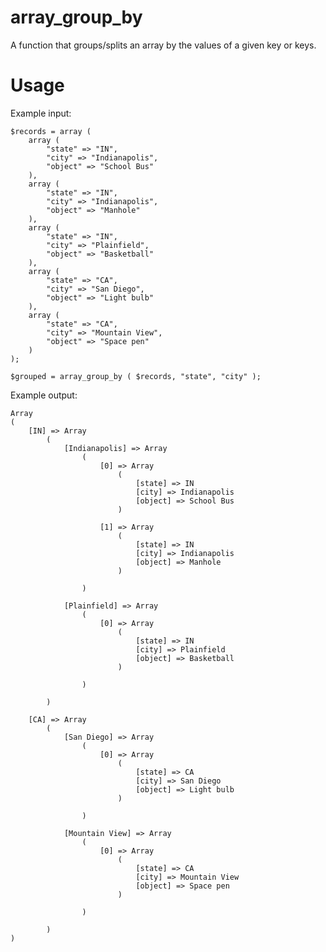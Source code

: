 # array_group_by

A function that groups/splits an array by the values of a given key or keys.

# Usage

Example input:

    $records = array (
        array (
            "state" => "IN",
            "city" => "Indianapolis",
            "object" => "School Bus"
        ),
        array (
            "state" => "IN",
            "city" => "Indianapolis",
            "object" => "Manhole"
        ),
        array (
            "state" => "IN",
            "city" => "Plainfield",
            "object" => "Basketball"
        ),
        array (
            "state" => "CA",
            "city" => "San Diego",
            "object" => "Light bulb"
        ),
        array (
            "state" => "CA",
            "city" => "Mountain View",
            "object" => "Space pen"
        )
    );

    $grouped = array_group_by ( $records, "state", "city" );

Example output:

    Array
    (
        [IN] => Array
            (
                [Indianapolis] => Array
                    (
                        [0] => Array
                            (
                                [state] => IN
                                [city] => Indianapolis
                                [object] => School Bus
                            )

                        [1] => Array
                            (
                                [state] => IN
                                [city] => Indianapolis
                                [object] => Manhole
                            )

                    )

                [Plainfield] => Array
                    (
                        [0] => Array
                            (
                                [state] => IN
                                [city] => Plainfield
                                [object] => Basketball
                            )

                    )

            )

        [CA] => Array
            (
                [San Diego] => Array
                    (
                        [0] => Array
                            (
                                [state] => CA
                                [city] => San Diego
                                [object] => Light bulb
                            )

                    )

                [Mountain View] => Array
                    (
                        [0] => Array
                            (
                                [state] => CA
                                [city] => Mountain View
                                [object] => Space pen
                            )

                    )

            )
    )